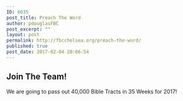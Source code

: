 ```yaml
---
ID: 6035
post_title: Preach The Word
author: pdouglasFBC
post_excerpt: ""
layout: post
permalink: http://fbcchelsea.org/preach-the-word/
published: true
post_date: 2017-02-04 20:06:54
---
```

<h2>Join The Team!</h2><p>We are going to pass out 40,000 Bible Tracts in 35 Weeks for 2017!</p>